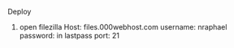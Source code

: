 Deploy

1.  open filezilla
    Host: files.000webhost.com
    username: nraphael
    password: in lastpass
    port: 21
